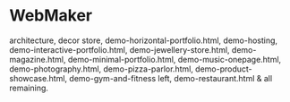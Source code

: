 # WebMaker
architecture, decor store, demo-horizontal-portfolio.html, demo-hosting, demo-interactive-portfolio.html, demo-jewellery-store.html, demo-magazine.html, demo-minimal-portfolio.html, demo-music-onepage.html, demo-photography.html, demo-pizza-parlor.html, demo-product-showcase.html, demo-gym-and-fitness left, demo-restaurant.html & all remaining.